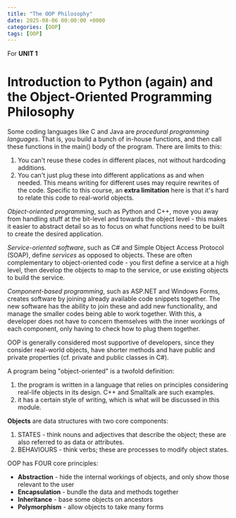 ```yaml
---
title: "The OOP Philosophy"
date: 2025-08-06 00:00:00 +0000
categories: [OOP]
tags: [OOP]
---
```


For **UNIT 1**
# Introduction to Python (again) and the Object-Oriented Programming Philosophy

Some coding languages like C and Java are _procedural programming languages_. That is, you build a bunch of in-house functions, and then call these functions in the main() body of the program. There are limits to this:
1) You can't reuse these codes in different places, not without hardcoding additions. 
2) You can't just plug these into different applications as and when needed. 
This means writing for different uses may require rewrites of the code. 
Specific to this course, an **extra limitation** here is that it's hard to relate this code to real-world objects. 

*Object-oriented programming*, such as Python and C++, move you away from handling stuff at the bit-level and towards the object level - this makes it easier to abstract detail so as to focus on what functions need to be built to create the desired application. 

*Service-oriented software*, such as C# and Simple Object Access Protocol (SOAP), define *services* as opposed to objects. These are often complementary to object-oriented code - you first define a service at a high level, then develop the objects to map to the service, or use existing objects to build the service. 

*Component-based programming*, such as ASP.NET and Windows Forms, creates software by joining already available code snippets together. The new software has the ability to join these and add new functionality, and manage the smaller codes being able to work together. With this, a developer does not have to concern themselves with the inner workings of each component, only having to check how to plug them together. 

OOP is generally considered most supportive of developers, since they consider real-world objects, have shorter methods and have public and private properties (cf. private and public classes in C#). 

A program being "object-oriented" is a twofold definition:
1) the program is written in a language that relies on principles considering real-life objects in its design. C++ and Smalltalk are such examples. 
2) it has a certain style of writing, which is what will be discussed in this module. 



**Objects** are data structures with two core components:
1) STATES - think nouns and adjectives that describe the object; these are also referred to as data or attributes.
2) BEHAVIOURS - think verbs; these are processes to modify object states. 



OOP has FOUR core principles: 
- **Abstraction** - hide the internal workings of objects, and only show those relevant to the user
- **Encapsulation** - bundle the data and methods together
- **Inheritance** - base some objects on ancestors
- **Polymorphism** - allow objects to take many forms

